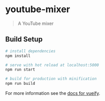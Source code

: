 # youtube-mixer

> A YouTube mixer

## Build Setup

``` bash
# install dependencies
npm install

# serve with hot reload at localhost:5000
npm run start

# build for production with minification
npm run build
```

For more information see the [docs for vueify](https://github.com/vuejs/vueify).
